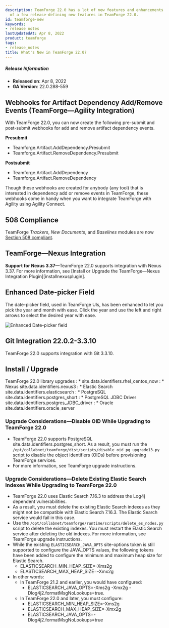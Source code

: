 ```yaml
---
description: TeamForge 22.0 has a lot of new features and enhancements. Here's a list
  of a few release-defining new features in TeamForge 22.0.
id: teamforge-new
keywords:
- release notes
lastUpdatedAt: Apr 8, 2022
product: teamforge
tags:
- release_notes
title: What's New in TeamForge 22.0?
---
```



##### Release Information

* **Released on**: Apr 8, 2022
* **GA Version**: 22.0.288-559

## Webhooks for Artifact Dependency Add/Remove Events (TeamForge—Agility Integration)

With TeamForge 22.0, you can now create the following pre-submit and post-submit webhooks for add and remove artifact dependency events.

**Presubmit**

* Teamforge.Artifact.AddDependency.Presubmit
* Teamforge.Artifact.RemoveDependency.Presubmit

**Postsubmit**

* Teamforge.Artifact.AddDependency
* Teamforge.Artifact.RemoveDependency

Though these webhooks are created for anybody (any tool) that is interested in dependency add or remove events in TeamForge, these webhooks come in handy when you want to integrate TeamForge with Agility using Agility Connect.

## 508 Compliance
TeamForge _Trackers_, _New Documents_, and _Baselines_ modules are now [Section 508 compliant](https://508-compliance.org/).
## TeamForge—Nexus Integration

**Support for Nexus 3.37**—TeamForge 22.0 supports integration with Nexus 3.37. For more information, see [Install or Upgrade the TeamForge—Nexus Integration Plugin][installnexusplugin].

## Enhanced Date-picker Field
The date-picker field, used in TeamForge UIs, has been enhanced to let you pick the year and month with ease. Click the year and use the left and right arrows to select the desired year with ease. 

![Enhanced Date-picker field](/docs/assets/images/22.0-date-picker-01.png)

## Git Integration 22.0.2-3.3.10

TeamForge 22.0 supports integration with Git 3.3.10.

## Install / Upgrade

TeamForge 22.0 library upgrades
: * site.data.identifiers.rhel_centos_now
: * Nexus site.data.identifiers.nexus3
: * Elastic Search site.data.identifiers.elasticsearch
: * PostgreSQL site.data.identifiers.postgres_short
: * PostgreSQL JDBC Driver site.data.identifiers.postgres_JDBC_driver
: * Oracle site.data.identifiers.oracle_server

### Upgrade Considerations—Disable OID While Upgrading to TeamForge 22.0

* TeamForge 22.0 supports PostgreSQL site.data.identifiers.postgres_short. As a result, you must run the `/opt/collabnet/teamforge/dist/scripts/disable_oid_pg_upgrade13.py` script to disable the object identifiers (OIDs) before provisioning TeamForge services. 
* For more information, see TeamForge upgrade instructions.

### Upgrade Considerations—Delete Existing Elastic Search Indexes While Upgrading to TeamForge 22.0

* TeamForge 22.0 uses Elastic Search 7.16.3 to address the Log4j dependent vulnerabilities. 
* As a result, you must delete the existing Elastic Search indexes as they might not be compatible with Elastic Search 7.16.3. The Elastic Search service would fail in this case. 
* Use the `/opt/collabnet/teamforge/runtime/scripts/delete_es_nodes.py` script to delete the existing indexes. You must restart the Elastic Search service after deleting the old indexes. For more information, see TeamForge upgrade instructions.
* While the existing `ELASTICSEARCH_JAVA_OPTS` site-options token is still supported to configure the JAVA_OPTS values, the following tokens have been added to configure the minimum and maximum heap size for Elastic Search.
  * ELASTICSEARCH_MIN_HEAP_SIZE=-Xms2g
  * ELASTICSEARCH_MAX_HEAP_SIZE=-Xmx2g
* In other words:
  * In TeamForge 21.2 and earlier, you would have configured: 
    * ELASTICSEARCH_JAVA_OPTS=-Xms2g -Xmx2g -Dlog4j2.formatMsgNoLookups=true. 
  * In TeamForge 22.0 and later, you must configure:
    * ELASTICSEARCH_MIN_HEAP_SIZE=-Xms2g
    * ELASTICSEARCH_MAX_HEAP_SIZE=-Xmx2g
    * ELASTICSEARCH_JAVA_OPTS=-Dlog4j2.formatMsgNoLookups=true

